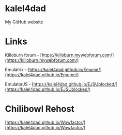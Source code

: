 # kalel4dad
My GitHub website

# Links

Killoburn forum -
[https://killoburn.mywebforum.com/](https://killoburn.mywebforum.com/)

Emulatrix -
[https://kalel4dad.github.io/Emume/](https://kalel4dad.github.io/Emume/)

EmulatorJS -
[https://kalel4dad.github.io/EJSUblocked/](https://kalel4dad.github.io/EJSUblocked/)

# Chilibowl Rehost
[https://kalel4dad.github.io/Wowfactor/](https://kalel4dad.github.io/Wowfactor/)
